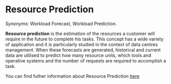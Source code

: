 # Resource Prediction

<!-- (Sustainability) -->

*Synonyms*: Workload Forecast, Workload Prediction.

**Resource prediction** is the estimation of the resources a customer will require in the future to complete his tasks.  This concept has a wide variety of application and it is particularly studied in the context of data centres management. When these forecasts are generated, historical and current data are utilised to predict how many resource units, which tools and operative systems and the number of requests are required to accomplish a task.

You can find futher information about Resource Prediction [here](../../Societal_and_Environmental_Wellbeing/resource_prediction.md)

